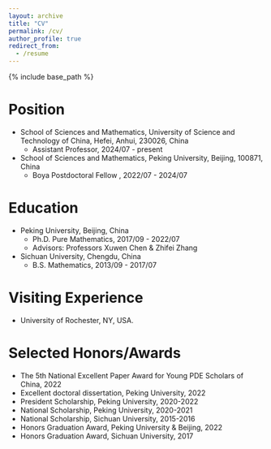 ```yaml
---
layout: archive
title: "CV"
permalink: /cv/
author_profile: true
redirect_from:
  - /resume
---
```


{% include base_path %}

Position
======
* School of Sciences and Mathematics, University of Science and Technology of China, Hefei, Anhui, 230026, China
  * Assistant Professor, 2024/07 - present
* School of Sciences and Mathematics, Peking University, Beijing, 100871, China
  * Boya Postdoctoral Fellow , 2022/07 - 2024/07

Education
======
* Peking University, Beijing, China
  * Ph.D. Pure Mathematics, 2017/09 - 2022/07
  * Advisors: Professors Xuwen Chen & Zhifei Zhang
* Sichuan University, Chengdu, China
  * B.S. Mathematics, 2013/09 - 2017/07
 
Visiting Experience
======
* University of Rochester, NY, USA.
 
 
Selected Honors/Awards
======
* The 5th National Excellent Paper Award for Young PDE Scholars of China, 2022
* Excellent doctoral dissertation, Peking University, 2022
* President Scholarship, Peking University, 2020-2022
* National Scholarship, Peking University, 2020-2021
* National Scholarship, Sichuan University, 2015-2016
* Honors Graduation Award, Peking University & Beijing, 2022
* Honors Graduation Award, Sichuan University, 2017



